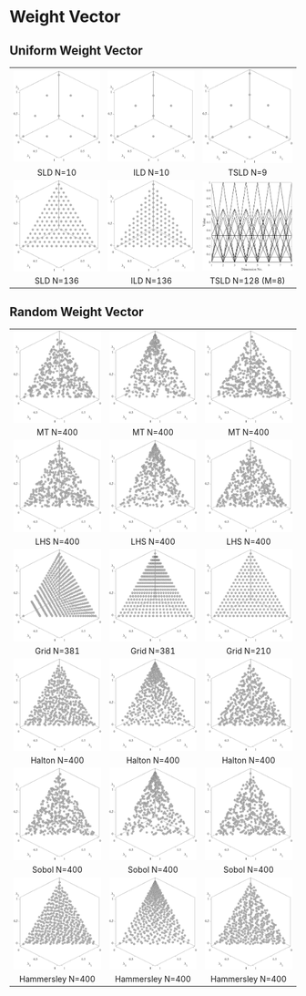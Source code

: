 # Weight Vector

## Uniform Weight Vector

||||
|:-:|:-:|:-:|
|![image](../Data/WV/SLDN10.png)|![image](../Data/WV/ILDN10.png)|![image](../Data/WV/TSLDN9.png)|
|SLD N=10|ILD N=10|TSLD N=9|
|![image](../Data/WV/SLDN136.png)|![image](../Data/WV/ILDN136.png)|![image](../Data/WV/TSLDN128.png)|
|SLD N=136|ILD N=136|TSLD N=128 (M=8)|

## Random Weight Vector
||||
|:-:|:-:|:-:|
|![image](../Data/WV/MTMethod1N400.png)|![image](../Data/WV/MTMethod2N400.png)|![image](../Data/WV/MTMethod3N400.png)|
|MT N=400|MT N=400|MT N=400|
|![image](../Data/WV/LHSMethod1N400.png)|![image](../Data/WV/LHSMethod2N400.png)|![image](../Data/WV/LHSMethod3N400.png)|
|LHS N=400|LHS N=400|LHS N=400|
|![image](../Data/WV/GridMethod1N381.png)|![image](../Data/WV/GridMethod2N381.png)|![image](../Data/WV/GridMethod3N210.png)|
|Grid N=381|Grid N=381|Grid N=210|
|![image](../Data/WV/HaltonMethod1N400.png)|![image](../Data/WV/HaltonMethod2N400.png)|![image](../Data/WV/HaltonMethod3N400.png)|
|Halton N=400|Halton N=400|Halton N=400|
|![image](../Data/WV/SobolMethod1N400.png)|![image](../Data/WV/SobolMethod2N400.png)|![image](../Data/WV/SobolMethod3N400.png)|
|Sobol N=400|Sobol N=400|Sobol N=400|
|![image](../Data/WV/HammersleyMethod1N400.png)|![image](../Data/WV/HammersleyMethod2N400.png)|![image](../Data/WV/HammersleyMethod3N400.png)|
|Hammersley N=400|Hammersley N=400|Hammersley N=400|

